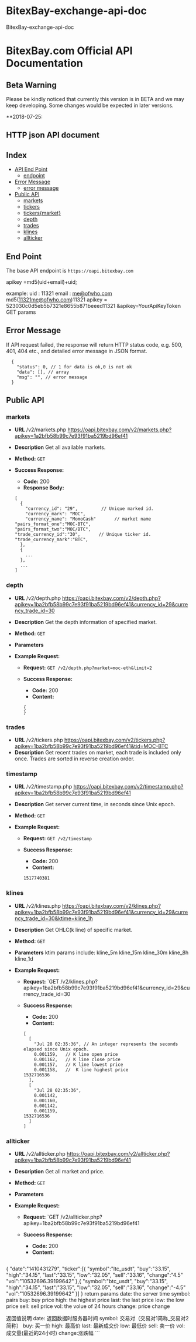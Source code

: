 # BitexBay-exchange-api-doc
BitexBay-exchange-api-doc
# BitexBay.com Official API Documentation

## Beta Warning
Please be kindly noticed that currently this version is in BETA and we may keep developing. Some changes would be expected in later versions.

**2018-07-25: 

## HTTP json API document


## Index
- [API End Point](#end-point)
    - [endpoint](#end-point)
- [Error Message](#error-message)
    - [error message](#error-message)
- [Public API](#public-api)
    - [markets](#markets)
    - [tickers](#tickers)
    - [tickers{market}](#tickersmarket)
    - [depth](#depth)
    - [trades](#trades)
    - [klines](#klines)
    - [allticker](#allticker)


**End Point**
----
The base API endpoint is `https://oapi.bitexbay.com`

apikey =md5(uid+email)+uid;

example:
uid : 11321
email : me@ofwho.com
        md5(11321me@ofwho.com)11321
apikey = 523030c0d5eb5b7321e8655b871beeed11321
&apikey=YourApiKeyToken  GET params

**Error Message**
----

If API request failed, the response will return HTTP status code, e.g. 500, 401, 404 etc., and detailed error message in JSON format.

```
  {
    "status": 0, // 1 for data is ok,0 is not ok
    "data": [], // array
    "msg": "", // error message
  }
```

**Public API**
----

### markets

* **URL**
  /v2/markets.php
  https://oapi.bitexbay.com/v2/markets.php?apikey=1a2bfb58b99c7e93f91ba5219bd96ef41

* **Description**
  Get all available markets.

* **Method:**
  `GET`
  
* **Success Response:**  
    * **Code:** 200
    * **Response Body:** 

    ```
    [
      {
        "currency_id": "29",         // Unique marked id.
        "currency_mark": "MOC",
        "currency_name": "MomoCash"       // market name
	"pairs_format_one":"MOC-BTC",
	"pairs_format_two":"MOC/BTC",
	"trade_currency_id":"30",       // Unique ticker id.
	"trade_currency_mark":"BTC",
      },
      {
        ...
      },
      ...
    ]
    ```
### depth

* **URL**
  /v2/depth.php
  https://oapi.bitexbay.com/v2/depth.php?apikey=1ba2bfb58b99c7e93f91ba5219bd96ef41&currency_id=29&currency_trade_id=30

* **Description**
  Get the depth information of specified market.

* **Method:**
  `GET`

* **Parameters**

* **Example Request:**
    * **Request:**
    `GET /v2/depth.php?market=moc-eth&limit=2`

    * **Success Response:**
        * **Code:** 200
        * **Content:**

        ```
        {
        }
        ```


### trades

* **URL**
  /v2/tickers.php
  https://oapi.bitexbay.com/v2/tickers.php?apikey=1ba2bfb58b99c7e93f91ba5219bd96ef41&tid=MOC-BTC
* **Description**
  Get recent trades on market, each trade is included only once. Trades are sorted in reverse creation order.


### timestamp

* **URL**
  /v2/timestamp.php
  https://oapi.bitexbay.com/v2/timestamp.php?apikey=1ba2bfb58b99c7e93f91ba5219bd96ef41

* **Description**
  Get server current time, in seconds since Unix epoch.

* **Method:**
  `GET`

* **Example Request:**
    * **Request:**
    `GET /v2/timestamp`
  
    * **Success Response:**  
        * **Code:** 200
        * **Content:** 

        ```
        1517740381
        ```

### klines

* **URL**
  /v2/klines.php
  https://oapi.bitexbay.com/v2/klines.php?apikey=1ba2bfb58b99c7e93f91ba5219bd96ef41&currency_id=29&currency_trade_id=30&ktime=kline_1h

* **Description**
  Get OHLC(k line) of specific market.

* **Method:**
  `GET`

* **Parameters**
ktim params include:   kline_5m  kline_15m  kline_30m  kline_8h  kline_1d

* **Example Request:**
    * **Request:**
    `GET /v2/klines.php?apikey=1ba2bfb58b99c7e93f91ba5219bd96ef41&currency_id=29&currency_trade_id=30
  
    * **Success Response:**  
        * **Code:** 200
        * **Content:** 

        ```
        [
          [
            "Jul 28 02:35:36", // An integer represents the seconds elapsed since Unix epoch.
            0.001159,   // K line open price
            0.001162,   // K line close price
            0.001157,   // K line lowest price
            0.001158,   //  K line highest price
	    1532716536
          ],
          [
            "Jul 28 02:35:36",
            0.001142,
            0.001160,
            0.001142,
            0.001159,
	    1532716536
          ]
        ]
        ```
### allticker

* **URL**
  /v2/allticker.php
  https://oapi.bitexbay.com/v2/allticker.php?apikey=1ba2bfb58b99c7e93f91ba5219bd96ef41

* **Description**
  Get all market and price.

* **Method:**
  `GET`

* **Parameters**


* **Example Request:**
    * **Request:**
    `GET /v2/allticker.php?apikey=1ba2bfb58b99c7e93f91ba5219bd96ef41
  
    * **Success Response:**  
        * **Code:** 200
        * **Content:** 

        ```
{ 
"date":"1410431279", 
"ticker":[{ 
"symbol":"ltc_usdt", 
"buy":"33.15", 
"high":"34.15", 
"last":"33.15", 
"low":"32.05", 
"sell":"33.16", 
"change":"4.5"
"vol":"10532696.39199642" 
},{ 
"symbol":"btc_usdt", 
"buy":"33.15", 
"high":"34.15", 
"last":"33.15", 
"low":"32.05", 
"sell":"33.16", 
"change":"-4.5"
"vol":"10532696.39199642" 
}] 
} 
return params
date: the server time 
symbol: pairs 
buy: buy price
high: the highest price 
last: the last price
low: the low price
sell: sell price 
vol: the volue of 24 hours
change: price change

返回值说明
date: 返回数据时服务器时间 
symbol: 交易对（交易对1简称_交易对2简称） 
buy: 买一价 
high: 最高价 
last: 最新成交价 
low: 最低价 
sell: 卖一价 
vol: 成交量(最近的24小时)
change:涨跌幅
        ```
